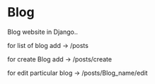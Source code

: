 # Blog
Blog website in Django..

for list of blog add -> /posts


for create Blog add -> /posts/create



for edit particular blog -> /posts/Blog_name/edit
